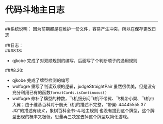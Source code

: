 # 代码斗地主日志


---
##系统说明：
    因为前期都是在维护一份文件，容易产生冲突，所以在保存更改日志

##日志：  
###8.18: 
* qjkobe
完成了对双顺规则的编写，后面写了个判断顺子的通用规则

###8.20:
* qjkobe
完成了牌型检测的编写
* wolfogre
重写了判读双顺的逻辑，judgeStraightPair 虽然很优美，但是没有充分利用已有的函数`formatCards.isContinuous()`
* wolfogre
修补了牌型的种数，飞机细分问飞机不带翼、飞机带小翼、飞机带大翼；由于维基百科对于航天飞机的描述不完整，“带翼: 44445555 37 JQ”的描述有歧义，象棋百科全书-斗地主规则 也没有提到这个牌型，这个牌型出现的概率又极低，思量再三决定去掉这个牌型以简化游戏。